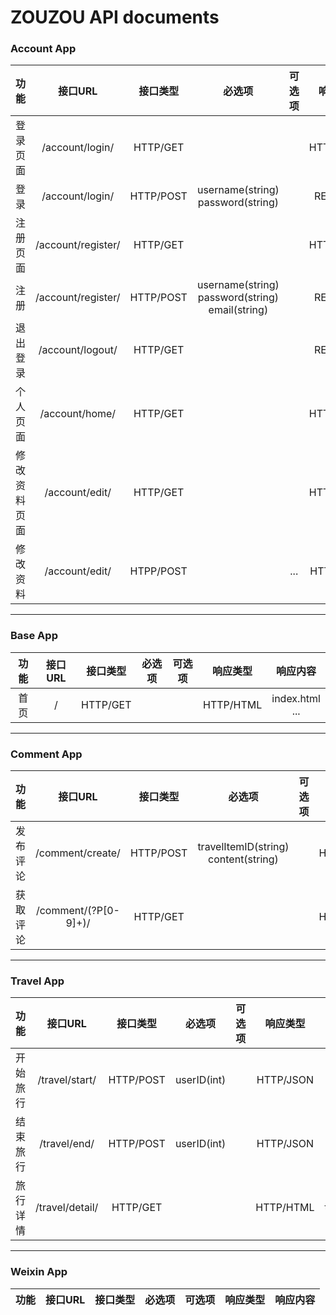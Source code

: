 # ZOUZOU API documents


### Account App

| 功能 | 接口URL | 接口类型 | 必选项 | 可选项 | 响应类型 | 响应内容 |
|:---:|:------:|:-------:|:-----:|:-----:|:-----:|:-----:|
|登录页面|/account/login/|HTTP/GET|||HTTP/HTML|login.html|
|登录|/account/login/|HTTP/POST|username(string)<br>password(string)||REDIRECT|/|
|注册页面|/account/register/|HTTP/GET|||HTTP/HTML|register.html|
|注册|/account/register/|HTTP/POST|username(string)<br>password(string)<br>email(string)||REDIRECT|/|
|退出登录|/account/logout/|HTTP/GET|||REDIRECT|/|
|个人页面|/account/home/|HTTP/GET|||HTTP/HTML|home.html<br>...|
|修改资料页面|/account/edit/|HTTP/GET|||HTTP/HTML|edit.html<br>...|
|修改资料|/account/edit/|HTPP/POST||...|HTTP/JSON|result(boolean)<br>message(string)|

---------------

### Base App

| 功能 | 接口URL | 接口类型 | 必选项 | 可选项 | 响应类型 | 响应内容 |
|:---:|:------:|:-------:|:-----:|:-----:|:-----:|:-----:|
|首页|/|HTTP/GET|||HTTP/HTML|index.html<br>...|

-------------

### Comment App

| 功能 | 接口URL | 接口类型 | 必选项 | 可选项 | 响应类型 | 响应内容 |
|:---:|:------:|:-------:|:-----:|:-----:|:-----:|:-----:|
|发布评论|/comment/create/|HTTP/POST|travelItemID(string)<br>content(string)||HTTP/JSON|result(boolean)<br>message(string)<br>commentID(string)|
|获取评论|/comment/(?P<travelItemID>[0-9]+)/|HTTP/GET|||HTTP/JSON|result(boolean)<br>message(string)<br>comments(Array[Comment])|

---------------

### Travel App

| 功能 | 接口URL | 接口类型 | 必选项 | 可选项 | 响应类型 | 响应内容 |
|:---:|:------:|:-------:|:-----:|:-----:|:-----:|:-----:|
|开始旅行|/travel/start/|HTTP/POST|userID(int)||HTTP/JSON|result(boolean)<br>message(string)<br>travelID|
|结束旅行|/travel/end/|HTTP/POST|userID(int)||HTTP/JSON|result(boolean)<br>message(string)|
|旅行详情|/travel/detail/|HTTP/GET|||HTTP/HTML|travel.html<br>travelItems(Array[TravelItem])<br>...|

---------------

### Weixin App

| 功能 | 接口URL | 接口类型 | 必选项 | 可选项 | 响应类型 | 响应内容 |
|:---:|:------:|:-------:|:-----:|:-----:|:-----:|:-----:|
